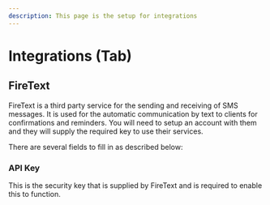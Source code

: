 ```yaml
---
description: This page is the setup for integrations
---
```


# Integrations \(Tab\)

## FireText

FireText is a third party service for the sending and receiving of SMS messages. It is used for the automatic communication by text to clients for confirmations and reminders. You will need to setup an account with them and they will supply the required key to use their services.

There are several fields to fill in as described below:

### API Key

This is the security key that is supplied by FireText and is required to enable this to function.

